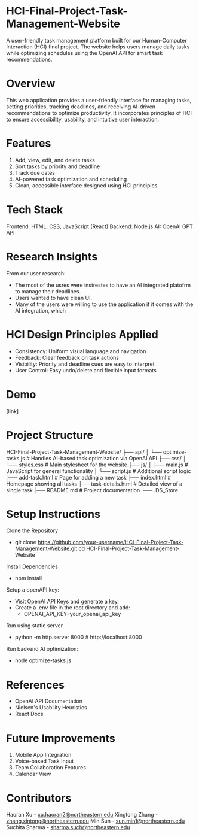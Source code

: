 # HCI-Final-Project-Task-Management-Website

A user-friendly task management platform built for our Human-Computer Interaction (HCI) final project. The website helps users manage daily tasks while optimizing schedules using the OpenAI API for smart task recommendations.

# Overview

This web application provides a user-friendly interface for managing tasks, setting priorities, tracking deadlines, and receiving AI-driven recommendations to optimize productivity. It incorporates principles of HCI to ensure accessibility, usability, and intuitive user interaction.

# Features

1. Add, view, edit, and delete tasks
2. Sort tasks by priority and deadline
3. Track due dates
4. AI-powered task optimization and scheduling
5. Clean, accessible interface designed using HCI principles

# Tech Stack

Frontend: HTML, CSS, JavaScript (React)
Backend: Node.js
AI: OpenAI GPT API
   
# Research Insights

From our user research:
- The most of the usres were instrestes to have an AI integrated platofrm to manage their deadlines.
- Users wanted to have clean UI.
- Many of the users were willing to use the application if it comes with the AI integration, which  

# HCI Design Principles Applied

- Consistency: Uniform visual language and navigation
- Feedback: Clear feedback on task actions
- Visibility: Priority and deadline cues are easy to interpret
- User Control: Easy undo/delete and flexible input formats

# Demo

[link]

# Project Structure

HCI-Final-Project-Task-Management-Website/
├── api/
│   └── optimize-tasks.js         # Handles AI-based task optimization via OpenAI API
├── css/
│   └── styles.css                # Main stylesheet for the website
├── js/
│   ├── main.js                   # JavaScript for general functionality
│   └── script.js                 # Additional script logic 
├── add-task.html                 # Page for adding a new task
├── index.html                    # Homepage showing all tasks
├── task-details.html             # Detailed view of a single task
├── README.md                     # Project documentation
├── .DS_Store  

# Setup Instructions

Clone the Repository
- git clone https://github.com/your-username/HCI-Final-Project-Task-Management-Website.git
cd HCI-Final-Project-Task-Management-Website

Install Dependencies
- npm install
  
Setup a openAPI key:
- Visit OpenAI API Keys and generate a key.
- Create a .env file in the root directory and add:
  - OPENAI_API_KEY=your_openai_api_key

Run using static server
- python -m http.server 8000     # http://localhost:8000

Run backend AI optimization:
- node optimize-tasks.js

# References

- OpenAI API Documentation
- Nielsen's Usability Heuristics
- React Docs
  
# Future Improvements

1. Mobile App Integration
2. Voice-based Task Input
3. Team Collaboration Features
4. Calendar View
   
# Contributors

Haoran Xu - xu.haoran2@northeastern.edu
Xingtong Zhang - zhang.xintong@northeastern.edu
Min Sun - sun.min1@northeastern.edu
Suchita Sharma - sharma.such@northeastern.edu



